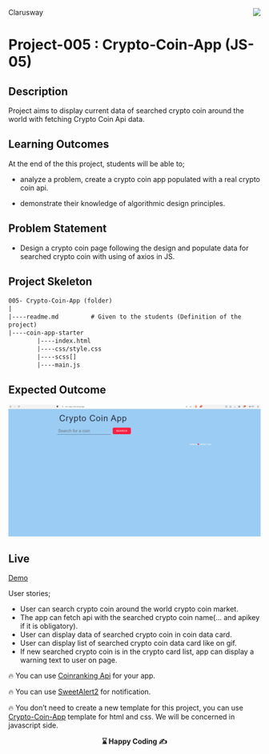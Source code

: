 <p>Clarusway<img align="right"
  src="https://secure.meetupstatic.com/photos/event/3/1/b/9/600_488352729.jpeg"  width="15px"></p>

# Project-005 : Crypto-Coin-App (JS-05)

## Description
Project aims to display current data of searched crypto coin around the world with fetching Crypto Coin Api data.

## Learning Outcomes

At the end of the this project, students will be able to;

- analyze a problem, create a crypto coin app populated with a real crypto coin api.

- demonstrate their knowledge of algorithmic design principles.

   
## Problem Statement

- Design a crypto coin page following the design and populate data for searched crypto coin with using of axios in JS.

## Project Skeleton 

```
005- Crypto-Coin-App (folder)
|
|----readme.md         # Given to the students (Definition of the project)          
|----coin-app-starter
        |----index.html  
        |----css/style.css   
        |----scss[]
        |----main.js
```


## Expected Outcome
![Project](crypto_coin_app.gif)

## Live
[Demo](https://coin-app-vite.vercel.app/) 

User stories;

  - User can search crypto coin around the world crypto coin market.
  - The app can fetch api with the searched crypto coin name(... and apikey if it is obligatory).
  - User can display data of searched crypto coin in coin data card.
  - User can display list of searched crypto coin data card like on gif.
  - If new searched crypto coin is in the crypto card list, app can display a warning text to user on page.

🔥 You can use [Coinranking Api](https://developers.coinranking.com/api/documentation) for your app.

🔥 You can use [SweetAlert2](https://sweetalert2.github.io/#download) for notification. 

🔥 You don’t need to create a new template for this project, you can use [Crypto-Coin-App](https://github.com/clarusway/clarusway-fs-tr-15-frontend/tree/main/javascript/projects/05-Crypto-Coin-App/coin-app-starter) template for html and css. We will be concerned in javascript side.


<p align='center'> <strong>⌛ Happy Coding  ✍</strong> </p>

